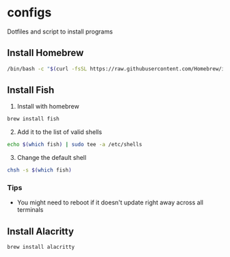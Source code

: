 # configs

Dotfiles and script to install programs

## Install Homebrew

```sh
/bin/bash -c "$(curl -fsSL https://raw.githubusercontent.com/Homebrew/install/HEAD/install.sh)"
```

## Install Fish

1. Install with homebrew

```sh
brew install fish
```

2. Add it to the list of valid shells

```sh
echo $(which fish) | sudo tee -a /etc/shells
```

3. Change the default shell

```sh
chsh -s $(which fish)
```

### Tips

- You might need to reboot if it doesn't update right away across all terminals

## Install Alacritty

```sh
brew install alacritty
```
